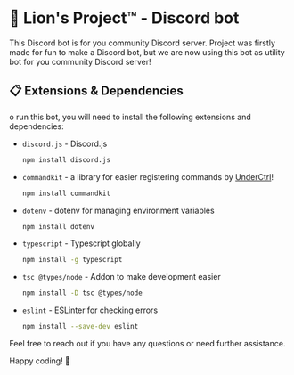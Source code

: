 # 🦁 Lion's Project™ - Discord bot

This Discord bot is for you community Discord server. Project was firstly made for fun to make a Discord bot, but we are now using this bot as utility bot for you community Discord server!
## 📋 Extensions & Dependencies

o run this bot, you will need to install the following extensions and dependencies:

- `discord.js` - Discord.js
  ```bash
  npm install discord.js
  ```

- `commandkit` - a library for easier registering commands by [UnderCtrl](https://github.com/underctrl-io/commandkit)!
  ```bash
  npm install commandkit
  ```

- `dotenv` - dotenv for managing environment variables
  ```bash
  npm install dotenv
  ```

- `typescript` - Typescript globally
  ```bash
  npm install -g typescript
  ```

- `tsc @types/node` - Addon to make development easier
  ```bash
  npm install -D tsc @types/node
  ```

- `eslint` - ESLinter for checking errors
  ```bash
  npm install --save-dev eslint
  ```

Feel free to reach out if you have any questions or need further assistance.

Happy coding! 🚀

